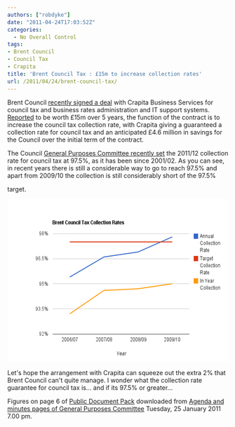 ```yaml
---
authors: ["robdyke"]
date: "2011-04-24T17:03:52Z"
categories:
  - No Overall Control
tags:
- Brent Council
- Council Tax
- Crapita
title: 'Brent Council Tax : £15m to increase collection rates'
url: /2011/04/24/brent-council-tax/
---
```

Brent Council [recently signed a deal](http://www.capita.co.uk/media/Pages/LondonBoroughofBrentsigns%C2%A315millioncontractwithCapitatoadministerrevenuesservice.aspx) with Crapita Business Services for council tax and business rates administration and IT support systems. [Reported](http://www.guardian.co.uk/government-computing-network/2011/apr/05/brent-capita-revenue-collection-contract?&#038;) to be worth £15m over 5 years, the function of the contract is to increase the council tax collection rate, with Crapita giving a guaranteed a collection rate for council tax and an anticipated £4.6 million in savings for the Council over the initial term of the contract.

The Council [General Purposes Committee recently set](http://democracy.brent.gov.uk/ieListDocuments.aspx?CId=153&#038;MId=1385&#038;Ver=4) the 2011/12 collection rate for council tax at 97.5%, as it has been since 2001/02. As you can see, in recent years there is still a considerable way to go to reach 97.5% and apart from 2009/10 the collection is still considerably short of the 97.5%
  
target.

<a href="http://www.robdyke.com/noc/2011/04/24/brent-council-tax/chart_1/" rel="attachment wp-att-488"><img src="/pubfiles/2011/04/chart_1.png" alt="" title="Brent Council Tax collection against target" width="580" height="371" class="aligncenter size-full wp-image-488" /></a>

Let's hope the arrangement with Crapita can squeeze out the extra 2% that Brent Council can't quite manage. I wonder what the collection rate guarantee for council tax is... and if its 97.5% or greater...

Figures on page 6 of [Public Document Pack](/pubfiles/2011/04/Public-Document-Pack-Brent-Council-GPC-Jan-2011.pdf) downloaded from [Agenda and minutes pages of General Purposes Committee](http://democracy.brent.gov.uk/ieListDocuments.aspx?CId=153&#038;MId=1385&#038;Ver=4) Tuesday, 25 January 2011 7.00 pm.